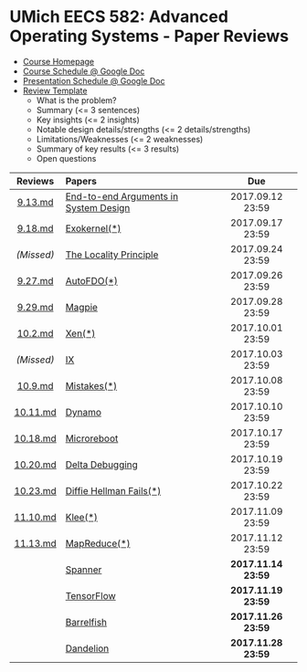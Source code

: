UMich EECS 582: Advanced Operating Systems - Paper Reviews
===

- [Course Homepage](http://www.bariskasikci.org/teaching/)
- [Course Schedule @ Google Doc](https://docs.google.com/document/d/1ivyY0K5SXft3vrOkL1QTNoZJ7xTQMHC0Zp9hZpTFtpU/edit)
- [Presentation Schedule @ Google Doc](https://docs.google.com/spreadsheets/d/1XJ6rnuWLzc6sWUi0Vmfnovfs01Z1cesq1JLehf5GCow/edit)
- [Review Template](https://gist.github.com/kasikci/49e7107dfdee281d6f6450b132555550)
    - What is the problem?
    - Summary (<= 3 sentences)
    - Key insights (<= 2 insights)
    - Notable design details/strengths (<= 2 details/strengths)
    - Limitations/Weaknesses (<= 2 weaknesses)
    - Summary of key results (<= 3 results)
    - Open questions

| Reviews | Papers | Due |
|:-------:|:-------|:---:|
|[9.13.md](https://github.com/h1994st/EECS-582-Reviews/blob/master/9.13.md)|[End-to-end Arguments in System Design](http://web.eecs.umich.edu/~barisk/teaching/eecs582/end-to-end.pdf)|2017.09.12 23:59|
|[9.18.md](https://github.com/h1994st/EECS-582-Reviews/blob/master/9.18.md)|[Exokernel(\*)](http://web.eecs.umich.edu/~barisk/teaching/eecs582/exokernel.pdf)|2017.09.17 23:59|
|_(Missed)_|[The Locality Principle](http://web.eecs.umich.edu/~barisk/teaching/eecs582/locality.pdf)|2017.09.24 23:59|
|[9.27.md](https://github.com/h1994st/EECS-582-Reviews/blob/master/9.27.md)|[AutoFDO(\*)](http://web.eecs.umich.edu/~barisk/teaching/eecs582/autofdo.pdf)|2017.09.26 23:59|
|[9.29.md](https://github.com/h1994st/EECS-582-Reviews/blob/master/9.29.md)|[Magpie](http://web.eecs.umich.edu/~barisk/teaching/eecs582/magpie.pdf)|2017.09.28 23:59|
|[10.2.md](https://github.com/h1994st/EECS-582-Reviews/blob/master/10.2.md)|[Xen(\*)](http://web.eecs.umich.edu/~barisk/teaching/eecs582/xen.pdf)|2017.10.01 23:59|
|_(Missed)_|[IX](http://web.eecs.umich.edu/~barisk/teaching/eecs582/ix.pdf)|2017.10.03 23:59|
|[10.9.md](https://github.com/h1994st/EECS-582-Reviews/blob/master/10.9.md)|[Mistakes(\*)](http://web.eecs.umich.edu/~barisk/teaching/eecs582/learning-from-mistakes.pdf)|2017.10.08 23:59|
|[10.11.md](https://github.com/h1994st/EECS-582-Reviews/blob/master/10.11.md)|[Dynamo](http://web.eecs.umich.edu/~barisk/teaching/eecs582/dynamo.pdf)|2017.10.10 23:59|
|[10.18.md](https://github.com/h1994st/EECS-582-Reviews/blob/master/10.18.md)|[Microreboot](http://web.eecs.umich.edu/~barisk/teaching/eecs582/microreboot.pdf)|2017.10.17 23:59|
|[10.20.md](https://github.com/h1994st/EECS-582-Reviews/blob/master/10.20.md)|[Delta Debugging](http://web.eecs.umich.edu/~barisk/teaching/eecs582/delta-debugging.pdf)|2017.10.19 23:59|
|[10.23.md](https://github.com/h1994st/EECS-582-Reviews/blob/master/10.23.md)|[Diffie Hellman Fails(\*)](http://web.eecs.umich.edu/~barisk/teaching/eecs582/diffie-hellman-fail.pdf)|2017.10.22 23:59|
|[11.10.md](https://github.com/h1994st/EECS-582-Reviews/blob/master/11.10.md)|[Klee(\*)](http://web.eecs.umich.edu/~barisk/teaching/eecs582/klee.pdf)|2017.11.09 23:59|
|[11.13.md](https://github.com/h1994st/EECS-582-Reviews/blob/master/11.13.md)|[MapReduce(\*)](http://web.eecs.umich.edu/~barisk/teaching/eecs582/mapreduce.pdf)|2017.11.12 23:59|
||[Spanner](http://web.eecs.umich.edu/~barisk/teaching/eecs582/spanner.pdf)|__2017.11.14 23:59__|
||[TensorFlow](http://web.eecs.umich.edu/~barisk/teaching/eecs582/tensorflow.pdf)|__2017.11.19 23:59__|
||[Barrelfish](http://web.eecs.umich.edu/~barisk/teaching/eecs582/barrelfish.pdf)|__2017.11.26 23:59__|
||[Dandelion](http://web.eecs.umich.edu/~barisk/teaching/eecs582/dandelion.pdf)|__2017.11.28 23:59__|

